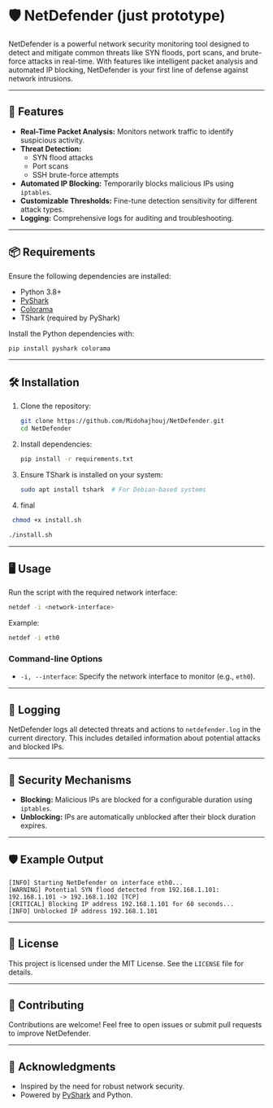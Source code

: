 
# 🛡️ NetDefender (just prototype)

NetDefender is a powerful network security monitoring tool designed to detect and mitigate common threats like SYN floods, port scans, and brute-force attacks in real-time. With features like intelligent packet analysis and automated IP blocking, NetDefender is your first line of defense against network intrusions.

---

## 🚀 Features

- **Real-Time Packet Analysis:** Monitors network traffic to identify suspicious activity.
- **Threat Detection:**
  - SYN flood attacks
  - Port scans
  - SSH brute-force attempts
- **Automated IP Blocking:** Temporarily blocks malicious IPs using `iptables`.
- **Customizable Thresholds:** Fine-tune detection sensitivity for different attack types.
- **Logging:** Comprehensive logs for auditing and troubleshooting.

---

## 📦 Requirements

Ensure the following dependencies are installed:

- Python 3.8+
- [PyShark](https://github.com/KimiNewt/pyshark)
- [Colorama](https://pypi.org/project/colorama/)
- TShark (required by PyShark)

Install the Python dependencies with:
```bash
pip install pyshark colorama
```

---

## 🛠️ Installation

1. Clone the repository:
   ```bash
   git clone https://github.com/Midohajhouj/NetDefender.git
   cd NetDefender
   ```

2. Install dependencies:
   ```bash
   pip install -r requirements.txt
   ```

3. Ensure TShark is installed on your system:
   ```bash
   sudo apt install tshark  # For Debian-based systems
   ```

4. final

 ```bash
  chmod +x install.sh

./install.sh

   ```

---

## 🖥️ Usage

Run the script with the required network interface:

```bash
netdef -i <network-interface>
```

Example:
```bash
netdef -i eth0
```

### Command-line Options
- `-i, --interface`: Specify the network interface to monitor (e.g., `eth0`).

---

## 📝 Logging

NetDefender logs all detected threats and actions to `netdefender.log` in the current directory. This includes detailed information about potential attacks and blocked IPs.

---

## 🔐 Security Mechanisms

- **Blocking:** Malicious IPs are blocked for a configurable duration using `iptables`.
- **Unblocking:** IPs are automatically unblocked after their block duration expires.

---

## 🛡️ Example Output

```plaintext
[INFO] Starting NetDefender on interface eth0...
[WARNING] Potential SYN flood detected from 192.168.1.101: 192.168.1.101 -> 192.168.1.102 [TCP]
[CRITICAL] Blocking IP address 192.168.1.101 for 60 seconds...
[INFO] Unblocked IP address 192.168.1.101
```

---

## 📖 License

This project is licensed under the MIT License. See the `LICENSE` file for details.

---

## 🤝 Contributing

Contributions are welcome! Feel free to open issues or submit pull requests to improve NetDefender.

---

## 🌟 Acknowledgments

- Inspired by the need for robust network security.
- Powered by [PyShark](https://github.com/KimiNewt/pyshark) and Python.
